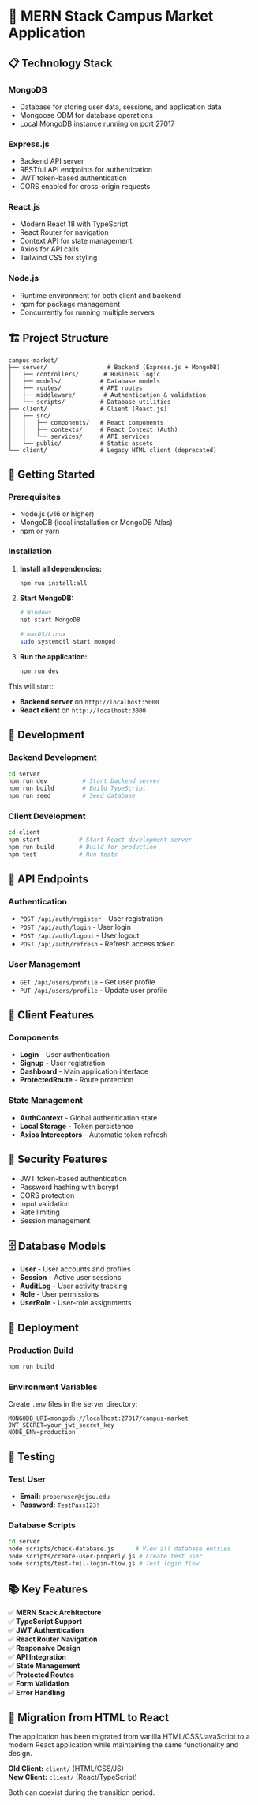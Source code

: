 # 🚀 MERN Stack Campus Market Application

## 📋 Technology Stack

### **M**ongoDB
- Database for storing user data, sessions, and application data
- Mongoose ODM for database operations
- Local MongoDB instance running on port 27017

### **E**xpress.js
- Backend API server
- RESTful API endpoints for authentication
- JWT token-based authentication
- CORS enabled for cross-origin requests

### **R**eact.js
- Modern React 18 with TypeScript
- React Router for navigation
- Context API for state management
- Axios for API calls
- Tailwind CSS for styling

### **N**ode.js
- Runtime environment for both client and backend
- npm for package management
- Concurrently for running multiple servers

## 🏗️ Project Structure

```
campus-market/
├── server/                 # Backend (Express.js + MongoDB)
│   ├── controllers/       # Business logic
│   ├── models/           # Database models
│   ├── routes/           # API routes
│   ├── middleware/        # Authentication & validation
│   └── scripts/          # Database utilities
├── client/               # Client (React.js)
│   ├── src/
│   │   ├── components/   # React components
│   │   ├── contexts/     # React Context (Auth)
│   │   └── services/     # API services
│   └── public/           # Static assets
└── client/               # Legacy HTML client (deprecated)
```

## 🚀 Getting Started

### Prerequisites
- Node.js (v16 or higher)
- MongoDB (local installation or MongoDB Atlas)
- npm or yarn

### Installation

1. **Install all dependencies:**
   ```bash
   npm run install:all
   ```

2. **Start MongoDB:**
   ```bash
   # Windows
   net start MongoDB
   
   # macOS/Linux
   sudo systemctl start mongod
   ```

3. **Run the application:**
   ```bash
   npm run dev
   ```

This will start:
- **Backend server** on `http://localhost:5000`
- **React client** on `http://localhost:3000`

## 🔧 Development

### Backend Development
```bash
cd server
npm run dev          # Start backend server
npm run build        # Build TypeScript
npm run seed         # Seed database
```

### Client Development
```bash
cd client
npm start           # Start React development server
npm run build       # Build for production
npm test            # Run tests
```

## 📡 API Endpoints

### Authentication
- `POST /api/auth/register` - User registration
- `POST /api/auth/login` - User login
- `POST /api/auth/logout` - User logout
- `POST /api/auth/refresh` - Refresh access token

### User Management
- `GET /api/users/profile` - Get user profile
- `PUT /api/users/profile` - Update user profile

## 🎨 Client Features

### Components
- **Login** - User authentication
- **Signup** - User registration
- **Dashboard** - Main application interface
- **ProtectedRoute** - Route protection

### State Management
- **AuthContext** - Global authentication state
- **Local Storage** - Token persistence
- **Axios Interceptors** - Automatic token refresh

## 🔐 Security Features

- JWT token-based authentication
- Password hashing with bcrypt
- CORS protection
- Input validation
- Rate limiting
- Session management

## 🗄️ Database Models

- **User** - User accounts and profiles
- **Session** - Active user sessions
- **AuditLog** - User activity tracking
- **Role** - User permissions
- **UserRole** - User-role assignments

## 🚀 Deployment

### Production Build
```bash
npm run build
```

### Environment Variables
Create `.env` files in the server directory:
```
MONGODB_URI=mongodb://localhost:27017/campus-market
JWT_SECRET=your_jwt_secret_key
NODE_ENV=production
```

## 🧪 Testing

### Test User
- **Email:** `properuser@sjsu.edu`
- **Password:** `TestPass123!`

### Database Scripts
```bash
cd server
node scripts/check-database.js      # View all database entries
node scripts/create-user-properly.js # Create test user
node scripts/test-full-login-flow.js # Test login flow
```

## 📚 Key Features

✅ **MERN Stack Architecture**  
✅ **TypeScript Support**  
✅ **JWT Authentication**  
✅ **React Router Navigation**  
✅ **Responsive Design**  
✅ **API Integration**  
✅ **State Management**  
✅ **Protected Routes**  
✅ **Form Validation**  
✅ **Error Handling**  

## 🔄 Migration from HTML to React

The application has been migrated from vanilla HTML/CSS/JavaScript to a modern React application while maintaining the same functionality and design.

**Old Client:** `client/` (HTML/CSS/JS)  
**New Client:** `client/` (React/TypeScript)  

Both can coexist during the transition period.
